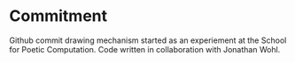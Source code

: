 Commitment
==========

Github commit drawing mechanism started as an experiement at the School for Poetic Computation. Code written in collaboration with Jonathan Wohl.
